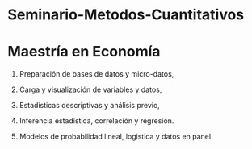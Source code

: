 # Seminario-Metodos-Cuantitativos
# Maestría en Economía 

1. Preparación de bases de datos y micro-datos, 

2. Carga y visualización de variables y datos, 

3. Estadísticas descriptivas y análisis previo, 

4. Inferencia estadística, correlación y regresión.

5. Modelos de probabilidad lineal, logistica y datos en panel
